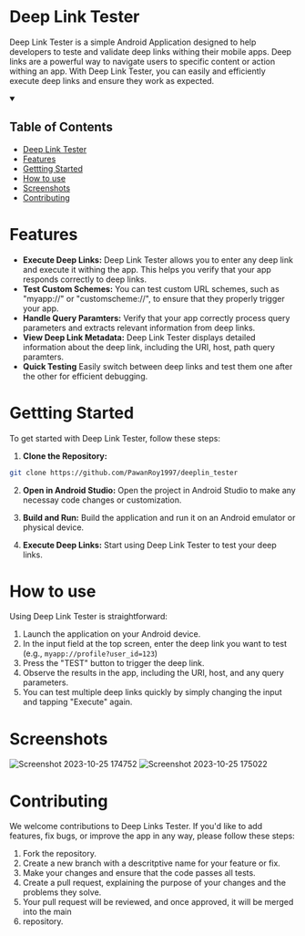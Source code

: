 # Deep Link Tester

Deep Link Tester is a simple Android Application designed to help developers to teste and
validate deep links withing their mobile apps. Deep links are a powerful way to navigate
users to specific content or action withing an app. With Deep Link Tester, you can easily
and efficiently execute deep links and ensure they work as expected.

<details open>
<summary><h2> Table of Contents</h2></summary>

- [Deep Link Tester](#deep-link-tester)
- [Features](#features)
- [Gettting Started](#gettting-started)
- [How to use](#how-to-use)
- [Screenshots](#screenshots)
- [Contributing](#contributing)
</details>

# Features

- **Execute Deep Links:** Deep Link Tester allows you to enter any deep link and execute it
withing the app. This helps you verify that your app responds correctly to deep links.
- **Test Custom Schemes:** You can test custom URL schemes, such as "myapp://" or
"customscheme://", to ensure that they properly trigger your app.
- **Handle Query Paramters:** Verify that your app correctly process query parameters and
extracts relevant information from deep links.
- **View Deep Link Metadata:** Deep Link Tester displays detailed information about the 
deep link, including the URI, host, path query paramters.
- **Quick Testing** Easily switch between deep links and test them one after the other for
efficient debugging.

# Gettting Started

To get started with Deep Link Tester, follow these steps:

1. **Clone the Repository:**
```bash
git clone https://github.com/PawanRoy1997/deeplin_tester
```

2. **Open in Android Studio:**
Open the project in Android Studio to make any necessay code changes or customization.

3. **Build and Run:**
Build the application and run it on an Android emulator or physical device.

4. **Execute Deep Links:**
Start using Deep Link Tester to test your deep links.

# How to use
Using Deep Link Tester is straightforward:

1. Launch the application on your Android device.
2. In the input field at the top screen, enter the deep link you want to test (e.g., `myapp://profile?user_id=123`)
3. Press the "TEST" button to trigger the deep link.
4. Observe the results in the app, including the URI, host, and any query parameters.
5. You can test multiple deep links quickly by simply changing the input and tapping "Execute" again.

# Screenshots
![Screenshot 2023-10-25 174752](https://github.com/PawanRoy1997/deeplin_tester/assets/42890011/ae8769de-2a18-4987-ac41-12e5f674d9bb)
![Screenshot 2023-10-25 175022](https://github.com/PawanRoy1997/deeplin_tester/assets/42890011/4c4a6a7c-0d68-4eac-b51c-4b7ec3469b8c)


# Contributing

We welcome contributions to Deep Links Tester. If you'd like to add features, fix bugs, or improve the app in any way, please follow these steps:

1. Fork the repository.
2. Create a new branch  with a descritptive name for your feature or fix.
3. Make your changes and ensure that the code passes all tests.
4. Create a pull request, explaining the purpose of your changes and the problems they solve.
5. Your pull request will be reviewed, and once approved, it will be merged into the main
6. repository.
